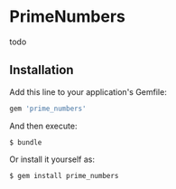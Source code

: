 # PrimeNumbers

todo

## Installation

Add this line to your application's Gemfile:

```ruby
gem 'prime_numbers'
```

And then execute:

    $ bundle

Or install it yourself as:

    $ gem install prime_numbers
